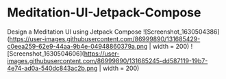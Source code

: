 # Meditation-UI-Jetpack-Compose
Design a Meditation UI using Jetpack Compose
![Screenshot_1630504386](https://user-images.githubusercontent.com/86999890/131685429-c0eea259-62e9-44aa-9b4e-04948860379a.png | width = 200)
![Screenshot_1630504606](https://user-images.githubusercontent.com/86999890/131685245-dd587119-19b7-4e74-ad0a-540dc843ac2b.png | width = 200)

